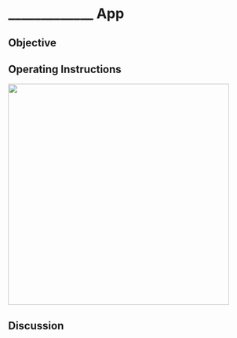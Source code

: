 # _____________ App


## Objective


## Operating Instructions

<img src="" width="450" alt="">


## Discussion
